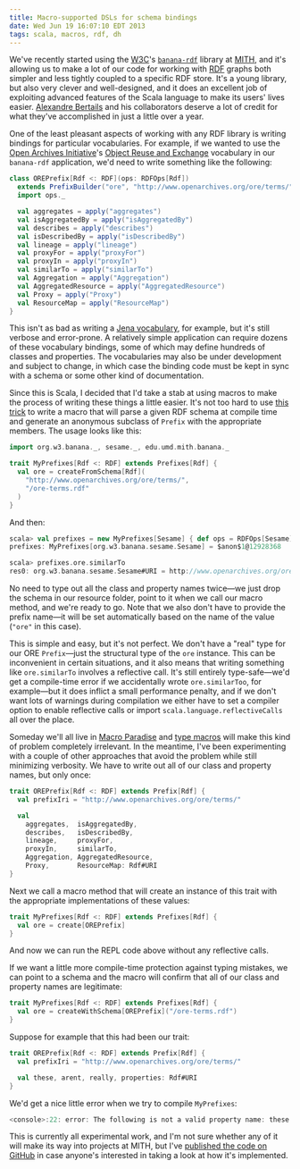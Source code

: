 ```yaml
---
title: Macro-supported DSLs for schema bindings
date: Wed Jun 19 16:07:10 EDT 2013
tags: scala, macros, rdf, dh
---
```


We've recently started using the [W3C](https://www.w3.org/)'s
[`banana-rdf`](https://github.com/w3c/banana-rdf) library
at [MITH](http://mith.umd.edu/), and it's allowing us to make
a lot of our code for working with [RDF](http://www.w3.org/RDF/) graphs
both simpler and less tightly coupled to a specific RDF store. It's a
young library, but also very clever and well-designed, and it does an excellent job of
exploiting advanced features of the Scala language to make its
users' lives easier. [Alexandre Bertails](https://twitter.com/bertails)
and his collaborators deserve a lot of credit for what they've accomplished
in just a little over a year.

One of the least pleasant aspects of working with any RDF library is writing
bindings for particular vocabularies. For example, if we wanted to use the
[Open Archives Initiative](http://www.openarchives.org/)'s
[Object Reuse and Exchange](http://www.openarchives.org/ore/) vocabulary
in our `banana-rdf` application, we'd need to write something like the following:

<!-- MORE -->

``` scala
class OREPrefix[Rdf <: RDF](ops: RDFOps[Rdf])
  extends PrefixBuilder("ore", "http://www.openarchives.org/ore/terms/")(ops) {
  import ops._

  val aggregates = apply("aggregates")
  val isAggregatedBy = apply("isAggregatedBy")
  val describes = apply("describes")
  val isDescribedBy = apply("isDescribedBy")
  val lineage = apply("lineage")
  val proxyFor = apply("proxyFor")
  val proxyIn = apply("proxyIn")
  val similarTo = apply("similarTo")
  val Aggregation = apply("Aggregation")
  val AggregatedResource = apply("AggregatedResource")
  val Proxy = apply("Proxy")
  val ResourceMap = apply("ResourceMap")
}
```

This isn't as bad as writing a
[Jena vocabulary](http://jena.apache.org/documentation/javadoc/jena/com/hp/hpl/jena/vocabulary/package-summary.html),
for example, but it's still verbose and error-prone. A relatively simple application
can require dozens of these vocabulary bindings, some of which may define hundreds of classes and properties.
The vocabularies may also be under development
and subject to change, in which case the binding code must be kept in sync with a schema
or some other kind of documentation.

Since this is Scala, I decided that I'd take a stab at using macros to
make the process of writing these things a little easier. It's not
too hard to use [this trick](https://stackoverflow.com/q/14370842/334519) to write
a macro that will parse a given RDF schema at compile time and generate an
anonymous subclass of `Prefix` with the appropriate members. The usage looks like this:

``` scala
import org.w3.banana._, sesame._, edu.umd.mith.banana._

trait MyPrefixes[Rdf <: RDF] extends Prefixes[Rdf] {
  val ore = createFromSchema[Rdf](
    "http://www.openarchives.org/ore/terms/",
    "/ore-terms.rdf"
  )
}
```

And then:

``` scala
scala> val prefixes = new MyPrefixes[Sesame] { def ops = RDFOps[Sesame] }
prefixes: MyPrefixes[org.w3.banana.sesame.Sesame] = $anon$1@12928368

scala> prefixes.ore.similarTo
res0: org.w3.banana.sesame.Sesame#URI = http://www.openarchives.org/ore/terms/similarTo
```

No need to type out all the class and property names twice—we just drop the schema
in our resource folder, point to it when we call our macro method, and we're ready to go.
Note that we also don't have to provide the prefix name—it will be set automatically
based on the name of the value (`"ore"` in this case).

This is simple and easy, but it's not perfect. We don't have a "real" type for
our ORE `Prefix`—just the structural type of the `ore` instance. This can be inconvenient
in certain situations, and it also means that writing something like `ore.similarTo`
involves a reflective call. It's still entirely type-safe—we'd get a compile-time error if we accidentally wrote `ore.similarToo`,
for example—but it does inflict a small performance penalty, and if we don't want lots of warnings during compilation we
either have to set a compiler option to enable reflective calls or import `scala.language.reflectiveCalls` all over the place.

Someday we'll all live in [Macro Paradise](http://docs.scala-lang.org/overviews/macros/paradise.html)
and [type macros](http://docs.scala-lang.org/overviews/macros/typemacros.html) will make this kind of problem
completely irrelevant. In the meantime,
I've been experimenting with a couple of other approaches that avoid the problem
while still minimizing verbosity.
We have to write out all of our class and property names, but only once:

``` scala
trait OREPrefix[Rdf <: RDF] extends Prefix[Rdf] {
  val prefixIri = "http://www.openarchives.org/ore/terms/"

  val
    aggregates,  isAggregatedBy,
    describes,   isDescribedBy,
    lineage,     proxyFor,
    proxyIn,     similarTo,
    Aggregation, AggregatedResource,
    Proxy,       ResourceMap: Rdf#URI
}
```

Next we call a macro method that will create an instance of this trait
with the appropriate implementations of these values:

``` scala
trait MyPrefixes[Rdf <: RDF] extends Prefixes[Rdf] {
  val ore = create[OREPrefix]
}
```

And now we can run the REPL code above without any reflective calls. 

If we want a little more compile-time protection against typing mistakes,
we can point to a schema and the macro will confirm that all of our class
and property names are legitimate:

``` scala
trait MyPrefixes[Rdf <: RDF] extends Prefixes[Rdf] {
  val ore = createWithSchema[OREPrefix]("/ore-terms.rdf")
}
```

Suppose for example that this had been our trait:

``` scala
trait OREPrefix[Rdf <: RDF] extends Prefix[Rdf] {
  val prefixIri = "http://www.openarchives.org/ore/terms/"

  val these, arent, really, properties: Rdf#URI
}
```

We'd get a nice little error when we try to compile `MyPrefixes`:

``` scala
<console>:22: error: The following is not a valid property name: these
```

This is currently all experimental work, and I'm not sure whether any
of it will make its way into projects at MITH, but I've [published the
code on GitHub](https://github.com/umd-mith/banana-utils)
in case anyone's interested in taking a look at how it's implemented.


